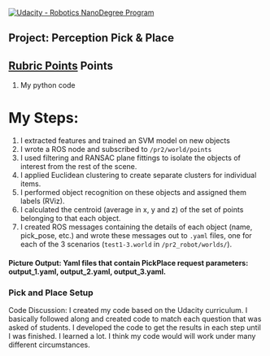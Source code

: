 [![Udacity - Robotics NanoDegree Program](https://s3-us-west-1.amazonaws.com/udacity-robotics/Extra+Images/RoboND_flag.png)](https://www.udacity.com/robotics)

## Project: Perception Pick & Place

## [Rubric Points](https://review.udacity.com/#!/rubrics/1067/view) Points 
1) My python code 

# My Steps:
1. I extracted features and trained an SVM model on new objects 
2. I wrote a ROS node and subscribed to `/pr2/world/points` 
3. I used filtering and RANSAC plane fittings to isolate the objects of interest from the rest of the scene.
4. I applied Euclidean clustering to create separate clusters for individual items.
5. I performed object recognition on these objects and assigned them labels (RViz).
6. I calculated the centroid (average in x, y and z) of the set of points belonging to that each object.
7. I created ROS messages containing the details of each object (name, pick_pose, etc.) and wrote these messages out to `.yaml` files, one for each of the 3 scenarios (`test1-3.world` in `/pr2_robot/worlds/`).

#### Picture Output: Yaml files that contain PickPlace request parameters: output_1.yaml, output_2.yaml, output_3.yaml.

### Pick and Place Setup

Code Discussion: 
I created my code based on the Udacity curriculum. I basically followed along and created code to match each question that was asked of students. I developed the code to get the results in each step until I was finished. I learned a lot. I think my code would will work under many different circumstances.   
